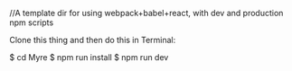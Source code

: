 //A template dir for using webpack+babel+react, with dev and production npm scripts 

Clone this thing and then do this in Terminal:

$ cd Myre
$ npm run install
$ npm run dev


